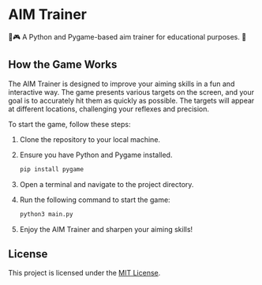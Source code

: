 # AIM Trainer

🎯🎮 A Python and Pygame-based aim trainer for educational purposes. 🚀

## How the Game Works

The AIM Trainer is designed to improve your aiming skills in a fun and interactive way. The game presents various targets on the screen, and your goal is to accurately hit them as quickly as possible. The targets will appear at different locations, challenging your reflexes and precision.

To start the game, follow these steps:

1. Clone the repository to your local machine.
2. Ensure you have Python and Pygame installed.

   ```bash
   pip install pygame
   ```

3. Open a terminal and navigate to the project directory.
4. Run the following command to start the game:

   ```bash
   python3 main.py
   ```

5. Enjoy the AIM Trainer and sharpen your aiming skills!

## License

This project is licensed under the [MIT License](LICENSE).
